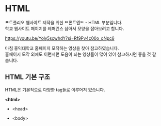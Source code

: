 # HTML

포트폴리오 웹사이트 제작을 위한 프론트엔드 - HTML 부분입니다.\
학교 웹사이트 페이지를 레퍼런스 삼아서 모양을 잡아보려고 합니다.

https://youtu.be/Yoly5scwhdY?si=Rf9Pv4c00o_oNpc6

마침 홍익대학교 홈페이지 모작하는 영상을 찾아 참고하였습니다.\
홈페이지 모작 외에도 이런저런 도움이 되는 영상들이 많이 있어 참고하시면 좋을 것 같습니다.

## HTML 기본 구조

HTML은 기본적으로 다양한 tag들로 이루어져 있습니다.

<b>\<html></b>

  - \<head>

  - \<body>